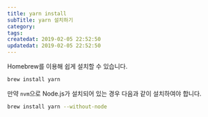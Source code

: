 ```yaml
---
title: yarn install
subTitle: yarn 설치하기
category: 
tags: 
createdat: 2019-02-05 22:52:50
updatedat: 2019-02-05 22:52:50
---
```


Homebrew를 이용해 쉽게 설치할 수 있습니다.

```bash
brew install yarn
```

만약 `nvm`으로 Node.js가 설치되어 있는 경우 다음과 같이 설치하여야 합니다.

```bash
brew install yarn --without-node
```
